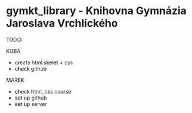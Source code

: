 # gymkt_library - Knihovna Gymnázia Jaroslava Vrchlického

TODO:

 KUBA
  - create html skelet + css
  - check github

 MAREK
  - check html, css course
  - set up github
  - set up server


